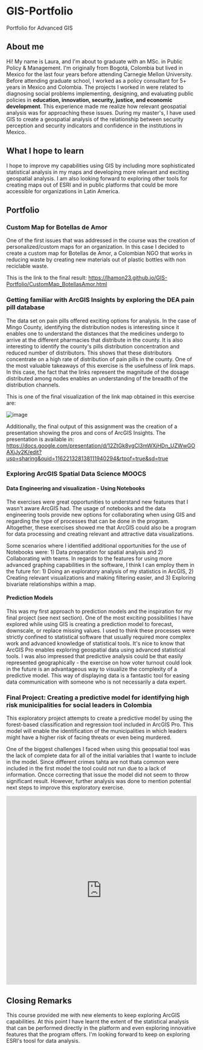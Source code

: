 # GIS-Portfolio
Portfolio for Advanced GIS

## About me
Hi! My name is Laura, and I'm about to graduate with an MSc. in Public Policy & Management. I'm originally from Bogotá, Colombia but lived in Mexico for the last four years before attending Carnegie Mellon University. Before attending graduate school, I worked as a policy consultant for 5+ years in Mexico and Colombia. The projects I worked in were related to diagnosing social problems implementing, designing, and evaluating public policies in **education, innovation, security, justice, and economic development**. This experience made me realize how relevant geospatial analysis was for approaching these issues. During my master's, I have used GIS to create a geospatial analysis of the relationship between security perception and security indicators and confidence in the institutions in Mexico.

## What I hope to learn
I hope to improve my capabilities using GIS by including more sophisticated statistical analysis in my maps and developing more relevant and exciting geospatial analysis. I am also looking forward to exploring other tools for creating maps out of ESRI and in public platforms that could be more accessible for organizations in Latin America. 

## Portfolio

### Custom Map for Botellas de Amor

One of the first issues that was addressed in the course was the creation of personalized/custom maps for an organization. In this case I decided to create a custom map for Botellas de Amor, a Colombian NGO that works in reducing waste by creating new materials out of plastic bottles with non reciclable waste.  

This is the link to the final result: https://lhamon23.github.io/GIS-Portfolio/CustomMap_BotellasAmor.html

### Getting familiar with ArcGIS Insights by exploring the DEA pain pill database

The data set on pain pills offered exciting options for analysis. In the case of Mingo County, identifying the distribution nodes is interesting since it enables one to understand the distances that the medicines undergo to arrive at the different pharmacies that distribute in the county. It is also interesting to identify the county's pills distribution concentration and reduced number of distributors. This shows that these distributors concentrate on a high rate of distribution of pain pills in the county. One of the most valuable takeaways of this exercise is the usefulness of link maps. In this case, the fact that the links represent the magnitude of the dosage distributed among nodes enables an understanding of the breadth of the distribution channels.

This is one of the final visualization of the link map obtained in this exercise are:

![image](https://user-images.githubusercontent.com/98049283/166177585-e4899a2e-578c-4c8b-933a-b345f9468b81.png)

Additionally, the final output of this assignment was the creation of a presentation showing the pros and cons of ArcGIS Insights. The presentation is available in: https://docs.google.com/presentation/d/12ZtGk8vgCl3mWXjHDn_UZWwGOAXjJy2K/edit?usp=sharing&ouid=116221328138111940294&rtpof=true&sd=true

### Exploring ArcGIS Spatial Data Science MOOCS

#### Data Engineering and visualization - Using Notebooks

The exercises were great opportunities to understand new features that I wasn't aware ArcGIS had. The usage of notebooks and the data engineering tools provide new options for collaborating when using GIS and regarding the type of processes that can be done in the program. Altogether, these exercises showed me that ArcGIS could also be a program for data processing and creating relevant and attractive data visualizations. 

Some scenarios where I identified additional opportunities for the use of Notebooks were: 1) Data preparation for spatial analysis and 2) 
Collaborating with teams. In regards to the features for using more advanced graphing capabilities in the software, I think I can employ them in the future for: 1)
Doing an exploratory analysis of my statistics in ArcGIS, 2) Creating relevant visualizations and making filtering easier, and 3) Exploring bivariate relationships within a map.

#### Prediction Models

This was my first approach to prediction models and the inspiration for my final project (see next section). One of the most exciting possibilities I have explored while using GIS is creating a prediction model to forecast, downscale, or replace missing values. I used to think these processes were strictly confined to statistical software that usually required more complex work and advanced knowledge of statistical tools. It's nice to know that ArcGIS Pro enables exploring geospatial data using advanced statistical tools. I was also impressed that predictive analysis could be that easily represented geographically - the exercise on how voter turnout could look in the future is an advantageous way to visualize the complexity of a predictive model. This way of displaying data is a fantastic tool for easing data communication with someone who is not necessarily a data expert.

### Final Project: Creating a predictive model for identifying high risk municipalities for social leaders in Colombia

This exploratory project attempts to create a predictive model by using the forest-based classification and regression tool included in ArcGIS Pro. This model will enable the identification of the municipalities in which leaders might have a higher risk of facing threats or even being murdered.

One of the biggest challenges I faced when using this geopsatial tool was the lack of complete data for all of the initial variables that I wante to include in the model. Since different crimes tahta are not thata common were included in the first model the tool could not run due to a lack of information. Oncce correcting that issue the model did not seem to throw significant result. However, further analysis was done to mention potential next steps to improve this exploratory exercise. 

<iframe src="https://storymaps.arcgis.com/stories/19e4481c0fb2421da58efd7ee5d1f6ed?header" width="100%" height="500px" frameborder="0" allowfullscreen allow="geolocation"></iframe>

## Closing Remarks

This course provided me with new elements to keep exploring ArcGIS capabilities. At this point I have learnt the extent of the statistical analysis that can be performed directly in the platform and even exploring innovative features that the program offers. I'm looking forward to keep on exploring ESRI's toosl for data analysis.
